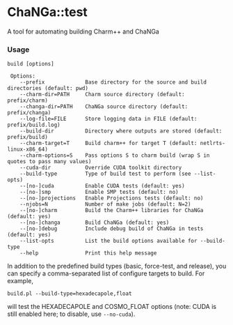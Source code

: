 # ChaNGa::test

A tool for automating building Charm++ and ChaNGa

### Usage

	build [options]
	 
	 Options:
		--prefix             Base directory for the source and build directories (default: pwd)
		--charm-dir=PATH     Charm source directory (default: prefix/charm)
		--changa-dir=PATH    ChaNGa source directory (default: prefix/changa)
		--log-file=FILE      Store logging data in FILE (default: prefix/build.log)
		--build-dir          Directory where outputs are stored (default: prefix/build)
		--charm-target=T     Build charm++ for target T (default: netlrts-linux-x86_64)
		--charm-options=S    Pass options S to charm build (wrap S in quotes to pass many values)
		--cuda-dir           Override CUDA toolkit directory
		--build-type         Type of build test to perform (see --list-opts)
		--[no-]cuda          Enable CUDA tests (default: yes)
		--[no-]smp           Enable SMP tests (default: no)
		--[no-]projections   Enable Projections tests (default: no)
		--njobs=N            Number of make jobs (default: N=2)
		--[no-]charm         Build the Charm++ libraries for ChaNGa (default: yes)
		--[no-]changa        Build ChaNGa (default: yes)
		--[no-]debug         Include debug build of ChaNGa in tests (default: yes)
		--list-opts          List the build options available for --build-type
		--help               Print this help message

In addition to the predefined build types (basic, force-test, and release), you can specify a
comma-separated list of configure targets to build. For example,

	build.pl --build-type=hexadecapole,float
	
will test the HEXADECAPOLE and COSMO_FLOAT options (note: CUDA is still enabled here; to disable, use `--no-cuda`). 
